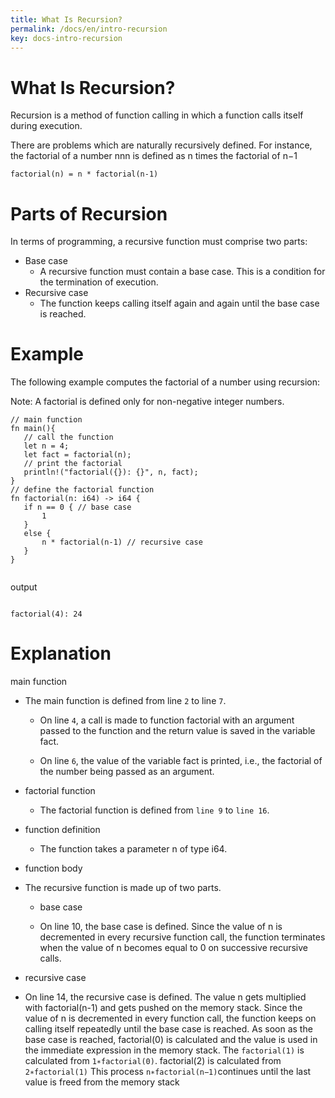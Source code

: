 ```yaml
---
title: What Is Recursion? 
permalink: /docs/en/intro-recursion
key: docs-intro-recursion
---
```


# What Is Recursion? 

Recursion is a method of function calling in which a function calls itself during execution.

There are problems which are naturally recursively defined. For instance, the factorial of a number nnn is defined as n times the factorial of n−1 

```
factorial(n) = n * factorial(n-1)

```

# Parts of Recursion 

In terms of programming, a recursive function must comprise two parts:

- Base case
   - A recursive function must contain a base case. This is a condition for the termination of execution.
- Recursive case
   - The function keeps calling itself again and again until the base case is reached.
   
# Example 

The following example computes the factorial of a number using recursion:

 Note: A factorial is defined only for non-negative integer numbers.
 
 ```
 // main function
fn main(){
    // call the function
    let n = 4;
    let fact = factorial(n);
    // print the factorial
    println!("factorial({}): {}", n, fact);
}
// define the factorial function
fn factorial(n: i64) -> i64 {
    if n == 0 { // base case
        1
    }
    else {
        n * factorial(n-1) // recursive case
    }
}
 
 
 ```
 
 output
 
 ```
 
 factorial(4): 24
 
 ```
 
 # Explanation 

main function

   - The main function is defined from line `2` to line `7`.

       - On line `4`, a call is made to function factorial with an argument passed to the function and the return value is saved in the variable fact.

        - On line `6`, the value of the variable fact is printed, i.e., the factorial of the number being passed as an argument.
        
 - factorial function

     - The factorial function is defined from `line 9` to `line 16`.

- function definition

    - The function takes a parameter n of type i64.

- function body

 - The recursive function is made up of two parts.

   - base case

    - On line 10, the base case is defined. Since the value of n is decremented in every recursive function call, the function terminates when
    the value of n becomes equal to 0 on successive recursive calls.


- recursive case

- On line 14, the recursive case is defined. The value n gets multiplied with factorial(n-1) and gets pushed on the memory stack. Since the value of n is decremented in every function call, the function keeps on calling itself
repeatedly until the base case is reached. As soon as the base case is reached, 
factorial(0) is calculated and the value is used in the immediate expression in the memory stack. The `factorial(1)` is calculated from `1∗factorial(0)`.
factorial(2) is calculated from `2∗factorial(1)` This process `n∗factorial(n−1)`continues until the last value is freed from the memory stack

        
        




